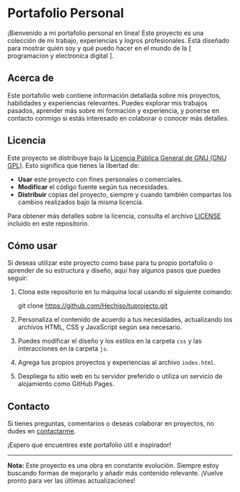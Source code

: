 # Portafolio Personal

¡Bienvenido a mi portafolio personal en línea! Este proyecto es una colección de mi trabajo, experiencias y logros profesionales. Está diseñado para mostrar quién soy y qué puedo hacer en el mundo de la [ programacion y electronica digital ].

## Acerca de

Este portafolio web contiene información detallada sobre mis proyectos, habilidades y experiencias relevantes. Puedes explorar mis trabajos pasados, aprender más sobre mi formación y experiencia, y ponerse en contacto conmigo si estás interesado en colaborar o conocer más detalles.

## Licencia

Este proyecto se distribuye bajo la [Licencia Pública General de GNU (GNU GPL)](https://www.gnu.org/licenses/gpl-3.0.en.html). Esto significa que tienes la libertad de:

- **Usar** este proyecto con fines personales o comerciales.
- **Modificar** el código fuente según tus necesidades.
- **Distribuir** copias del proyecto, siempre y cuando también compartas los cambios realizados bajo la misma licencia.

Para obtener más detalles sobre la licencia, consulta el archivo [LICENSE](LICENSE) incluido en este repositorio.

## Cómo usar

Si deseas utilizar este proyecto como base para tu propio portafolio o aprender de su estructura y diseño, aquí hay algunos pasos que puedes seguir:

1. Clona este repositorio en tu máquina local usando el siguiente comando:

   git clone https://github.com/Hechiso/tuprojecto.git


2. Personaliza el contenido de acuerdo a tus necesidades, actualizando los archivos HTML, CSS y JavaScript según sea necesario.

3. Puedes modificar el diseño y los estilos en la carpeta `css` y las interacciones en la carpeta `js`.

4. Agrega tus propios proyectos y experiencias al archivo `index.html`.

5. Despliega tu sitio web en tu servidor preferido o utiliza un servicio de alojamiento como GitHub Pages.

## Contacto

Si tienes preguntas, comentarios o deseas colaborar en proyectos, no dudes en [contactarme](NigromanteOficial@outlook.com).

¡Espero que encuentres este portafolio útil e inspirador!

---

**Nota:** Este proyecto es una obra en constante evolución. Siempre estoy buscando formas de mejorarlo y añadir más contenido relevante. ¡Vuelve pronto para ver las últimas actualizaciones!


